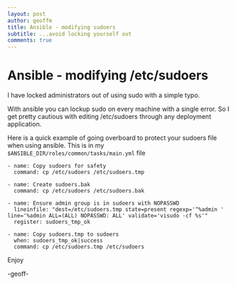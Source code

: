 ```yaml
---
layout: post
author: geoffm
title: Ansible - modifying sudoers
subtitle: ...avoid locking yourself out
comments: true
---
```


# Ansible - modifying /etc/sudoers

I have locked administrators out of using sudo with a simple typo.

With ansible you can lockup sudo on every machine with a single error. So 
I get pretty cautious with editing /etc/sudoers through any deployment application.

Here is a quick example of going overboard to protect your sudoers file
when using ansible. This is in my `$ANSIBLE_DIR/roles/common/tasks/main.yml` file

```
- name: Copy sudoers for safety
  command: cp /etc/sudoers /etc/sudoers.tmp

- name: Create sudoers.bak
  command: cp /etc/sudoers /etc/sudoers.bak

- name: Ensure admin group is in sudoers with NOPASSWD
  lineinfile: "dest=/etc/sudoers.tmp state=present regexp='^%admin ' line='%admin ALL=(ALL) NOPASSWD: ALL' validate='visudo -cf %s'"
  register: sudoers_tmp_ok

- name: Copy sudoers.tmp to sudoers
  when: sudoers_tmp_ok|success
  command: cp /etc/sudoers.tmp /etc/sudoers
```

<!--more-->

Enjoy

-geoff-
